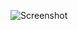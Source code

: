 ![Screenshot](https://raw.githubusercontent.com/Cryakl/Ultimate-RAT-Collection/refs/heads/main/VsaverRat/Screenshot.png)
